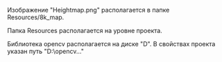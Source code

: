 Изображение "Heightmap.png" располагается в папке Resources/8k_map.

Папка Resources располагается на уровне проекта.

Библиотека opencv располагается на диске "D". В свойствах проекта указан путь "D:\opencv\..."

